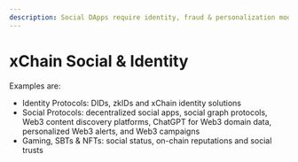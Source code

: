 ```yaml
---
description: Social DApps require identity, fraud & personalization models.
---
```


# xChain Social & Identity

Examples are:

* Identity Protocols: DIDs, zkIDs and xChain identity solutions
* Social Protocols: decentralized social apps, social graph protocols, Web3 content discovery platforms, ChatGPT for Web3 domain data, personalized Web3 alerts, and Web3 campaigns
* Gaming, SBTs & NFTs: social status, on-chain reputations and social trusts

